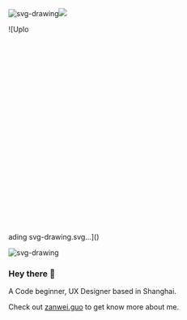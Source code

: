 ![svg-drawing](https://github.com/zanwei/zanwei/assets/40333372/bffc9f39-dc13-4240-95e8-9bc724399c03)![](https://komarev.com/ghpvc/?username=zanwei)

![Uplo<svg width="800" height="600" viewBox="0 0 800 600" xmlns="http://www.w3.org/2000/svg" xmlns:xlink="http://www.w3.org/1999/xlink">
<style>
path.line-0 {
  stroke-dasharray: 240 245;
  stroke-dashoffset: 240;
  animation: draw-0 3.36s ease forwards ;
}
@keyframes draw-0 {
  0% { stroke-dashoffset: 240; }
  14.29% { stroke-dashoffset: 0; }
  100% { stroke-dashoffset: 0; }
}
path.line-1 {
  stroke-dasharray: 332 337;
  stroke-dashoffset: 332;
  animation: draw-1 3.36s ease forwards ;
}
@keyframes draw-1 {
  0% { stroke-dashoffset: 332; }
  14.29% { stroke-dashoffset: 332; }
  34.06% { stroke-dashoffset: 0; }
  100% { stroke-dashoffset: 0; }
}
path.line-2 {
  stroke-dasharray: 173 178;
  stroke-dashoffset: 173;
  animation: draw-2 3.36s ease forwards ;
}
@keyframes draw-2 {
  0% { stroke-dashoffset: 173; }
  34.06% { stroke-dashoffset: 173; }
  44.36% { stroke-dashoffset: 0; }
  100% { stroke-dashoffset: 0; }
}
path.line-3 {
  stroke-dasharray: 286 291;
  stroke-dashoffset: 286;
  animation: draw-3 3.36s ease forwards ;
}
@keyframes draw-3 {
  0% { stroke-dashoffset: 286; }
  44.36% { stroke-dashoffset: 286; }
  61.39% { stroke-dashoffset: 0; }
  100% { stroke-dashoffset: 0; }
}
path.line-4 {
  stroke-dasharray: 189 194;
  stroke-dashoffset: 189;
  animation: draw-4 3.36s ease forwards ;
}
@keyframes draw-4 {
  0% { stroke-dashoffset: 189; }
  61.39% { stroke-dashoffset: 189; }
  72.64% { stroke-dashoffset: 0; }
  100% { stroke-dashoffset: 0; }
}
path.line-5 {
  stroke-dasharray: 66 71;
  stroke-dashoffset: 66;
  animation: draw-5 3.36s ease forwards ;
}
@keyframes draw-5 {
  0% { stroke-dashoffset: 66; }
  72.64% { stroke-dashoffset: 66; }
  76.57% { stroke-dashoffset: 0; }
  100% { stroke-dashoffset: 0; }
}
path.line-6 {
  stroke-dasharray: 13 18;
  stroke-dashoffset: 13;
  animation: draw-6 3.36s ease forwards ;
}
@keyframes draw-6 {
  0% { stroke-dashoffset: 13; }
  76.57% { stroke-dashoffset: 13; }
  77.34% { stroke-dashoffset: 0; }
  100% { stroke-dashoffset: 0; }
}
path.line-7 {
  stroke-dasharray: 19 24;
  stroke-dashoffset: 19;
  animation: draw-7 3.36s ease forwards ;
}
@keyframes draw-7 {
  0% { stroke-dashoffset: 19; }
  77.34% { stroke-dashoffset: 19; }
  78.47% { stroke-dashoffset: 0; }
  100% { stroke-dashoffset: 0; }
}
path.line-8 {
  stroke-dasharray: 12 17;
  stroke-dashoffset: 12;
  animation: draw-8 3.36s ease forwards ;
}
@keyframes draw-8 {
  0% { stroke-dashoffset: 12; }
  78.47% { stroke-dashoffset: 12; }
  79.18% { stroke-dashoffset: 0; }
  100% { stroke-dashoffset: 0; }
}
path.line-9 {
  stroke-dasharray: 148 153;
  stroke-dashoffset: 148;
  animation: draw-9 3.36s ease forwards ;
}
@keyframes draw-9 {
  0% { stroke-dashoffset: 148; }
  79.18% { stroke-dashoffset: 148; }
  87.99% { stroke-dashoffset: 0; }
  100% { stroke-dashoffset: 0; }
}
path.line-10 {
  stroke-dasharray: 202 207;
  stroke-dashoffset: 202;
  animation: draw-10 3.36s ease forwards ;
}
@keyframes draw-10 {
  0% { stroke-dashoffset: 202; }
  87.99% { stroke-dashoffset: 202; }
  100.02% { stroke-dashoffset: 0; }
  100% { stroke-dashoffset: 0; }
}
</style><rect x="0" y="0" width="800" height="600" fill="white">

</rect><path d="M56,222.5L58,222.5L61,222.5L64,220.5L66,219.5L75,216.5L80,213.5L87,211.5L93,210.5L99,209.5L101,209.5L104,209.5L104,212.5L104,217.5L103,224.5L101,231.5L97,240.5L92,250.5L88,261.5L84,271.5L80,280.5L76,290.5L74,297.5L73,302.5L73,305.5L73,308.5L74,310.5L76,311.5L79,312.5L83,312.5L88,312.5L93,311.5L98,309.5L105,306.5L112,303.5L120,300.5L126,297.5L131,294.5L135,292.5L139,289.5L142,287.5L145,284.5L148,282.5" stroke-width="5" stroke-linecap="round" stroke-linejoin="round" stroke="black" fill="none" class="line-0">

</path><path d="M208,236.5L209,232.5L209,228.5L209,225.5L209,221.5L209,216.5L209,213.5L206,209.5L203,205.5L200,203.5L194,201.5L190,200.5L184,199.5L178,199.5L174,200.5L168,202.5L162,207.5L156,213.5L147,228.5L143,236.5L139,245.5L138,252.5L136,259.5L136,263.5L136,266.5L136,269.5L138,271.5L142,271.5L145,271.5L151,271.5L156,270.5L164,267.5L172,262.5L180,259.5L186,254.5L193,249.5L199,243.5L209,232.5L212,226.5L215,220.5L217,214.5L218,212.5L219,210.5L219,214.5L219,219.5L219,226.5L219,234.5L218,242.5L217,249.5L217,255.5L217,259.5L217,262.5L219,262.5L222,259.5L224,255.5L225,253.5L227,250.5L229,245.5" stroke-width="5" stroke-linecap="round" stroke-linejoin="round" stroke="black" fill="none" class="line-1">

</path><path d="M240,207.5L241,210.5L242,213.5L242,219.5L242,223.5L242,230.5L242,237.5L242,242.5L242,247.5L241,250.5L241,253.5L241,250.5L241,241.5L243,234.5L245,227.5L248,220.5L251,214.5L255,208.5L259,204.5L262,201.5L265,198.5L267,197.5L270,196.5L274,195.5L277,194.5L281,194.5L283,194.5L286,194.5L288,196.5L291,199.5L293,208.5L295,219.5L296,224.5L296,229.5L297,232.5L297,234.5" stroke-width="5" stroke-linecap="round" stroke-linejoin="round" stroke="black" fill="none" class="line-2">

</path><path d="M313,177.5L313,179.5L313,182.5L315,186.5L317,190.5L318,195.5L321,201.5L323,207.5L326,213.5L328,217.5L330,221.5L332,225.5L333,227.5L334,229.5L336,231.5L340,225.5L344,220.5L346,216.5L350,211.5L354,206.5L357,200.5L360,194.5L363,188.5L365,184.5L367,181.5L368,179.5L368,182.5L369,185.5L370,191.5L371,196.5L373,202.5L375,207.5L378,211.5L380,213.5L385,214.5L389,214.5L392,213.5L398,210.5L403,205.5L409,201.5L415,195.5L422,189.5L429,181.5L435,174.5L439,167.5L445,157.5L448,151.5L449,145.5L449,140.5L449,136.5L448,133.5L447,131.5L444,129.5L442,128.5L440,128.5L438,130.5" stroke-width="5" stroke-linecap="round" stroke-linejoin="round" stroke="black" fill="none" class="line-3">

</path><path d="M468,173.5L473,174.5L476,174.5L479,174.5L483,174.5L488,173.5L492,172.5L496,169.5L499,168.5L501,166.5L501,163.5L502,160.5L503,158.5L503,155.5L504,152.5L504,150.5L504,148.5L504,146.5L503,144.5L501,141.5L498,140.5L495,139.5L491,138.5L485,138.5L483,138.5L481,138.5L477,140.5L475,142.5L472,146.5L470,150.5L467,157.5L464,163.5L463,170.5L461,177.5L461,183.5L460,188.5L460,191.5L460,195.5L461,198.5L462,200.5L467,200.5L470,200.5L472,199.5L477,197.5L480,196.5L484,193.5L487,191.5L489,189.5L493,187.5L495,185.5" stroke-width="5" stroke-linecap="round" stroke-linejoin="round" stroke="black" fill="none" class="line-4">

</path><path d="M534,140.5L534,143.5L534,146.5L534,150.5L534,154.5L534,160.5L534,165.5L534,171.5L534,177.5L534,183.5L534,189.5L534,193.5L534,198.5L534,201.5L534,204.5L533,206.5" stroke-width="5" stroke-linecap="round" stroke-linejoin="round" stroke="black" fill="none" class="line-5">

</path><path d="M531,101.5L533,104.5L533,106.5L535,108.5L535,110.5L536,112.5" stroke-width="5" stroke-linecap="round" stroke-linejoin="round" stroke="black" fill="none" class="line-6">

</path><path d="M312,370.5L313,373.5L315,376.5L316,378.5L318,381.5L321,384.5L322,386.5" stroke-width="5" stroke-linecap="round" stroke-linejoin="round" stroke="black" fill="none" class="line-7">

</path><path d="M295,420.5L296,422.5L298,424.5L300,425.5L302,427.5L304,428.5" stroke-width="5" stroke-linecap="round" stroke-linejoin="round" stroke="black" fill="none" class="line-8">

</path><path d="M373,312.5L373,315.5L373,320.5L373,324.5L373,332.5L373,338.5L373,348.5L371,361.5L370,374.5L368,388.5L367,402.5L365,415.5L364,428.5L364,438.5L364,445.5L364,451.5L364,456.5L364,459.5" stroke-width="5" stroke-linecap="round" stroke-linejoin="round" stroke="black" fill="none" class="line-9">

</path><path d="M379,309.5L381,310.5L383,310.5L390,310.5L394,310.5L398,311.5L404,311.5L409,312.5L414,313.5L419,314.5L425,316.5L428,317.5L432,319.5L435,320.5L439,323.5L441,325.5L443,327.5L446,330.5L448,332.5L450,335.5L451,338.5L452,342.5L454,346.5L454,351.5L454,353.5L454,355.5L454,357.5L453,359.5L452,361.5L451,363.5L449,364.5L448,366.5L446,366.5L444,367.5L442,368.5L440,368.5L437,369.5L432,371.5L428,372.5L422,374.5L418,374.5L413,377.5L406,378.5L402,380.5L394,381.5L391,382.5L388,382.5L384,383.5L380,383.5L378,384.5L375,384.5L373,384.5L370,384.5L368,384.5L365,385.5L363,385.5" stroke-width="5" stroke-linecap="round" stroke-linejoin="round" stroke="black" fill="none" class="line-10">

</path>
</svg>ading svg-drawing.svg…]()


![svg-drawing](https://github.com/zanwei/zanwei/assets/40333372/6b7f69b8-a913-440a-89e5-888977aa84ec)


### Hey there 👋 

A Code beginner, UX Designer based in Shanghai.

Check out [zanwei.guo](https://bento.me/zw) to get know more about me.



<!--
**zanwei/zanwei** is a ✨ _special_ ✨ repository because its `README.md` (this file) appears on your GitHub profile.
